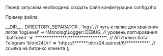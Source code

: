 Перед запуском необходимо создать файл конфигурации config.php

Пример файла:

<?php

return [
    'logDir' => __DIR__ . DIRECTORY_SEPARATOR . 'logs', // путь к папке для хранения логов
    'logLevel' => \Monolog\Logger::DEBUG, // уровень логгирования
    'botToken' => '**************:*****************', // АПИ ключ бота Telegram
    'bitrix24Url' => 'https://******.bitrix24.ua/rest/6/**********', // ссылка на битрикс клиента
];
